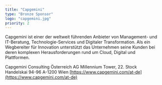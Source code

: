 ```yaml
---
title: "Capgemini"
type: "Bronze Sponsor"
logo: "capgemini.jpg"
priority: 2
---
```


Capgemini ist einer der weltweit führenden Anbieter von Management- und IT-Beratung, Technologie-Services und Digitaler Transformation. Als ein Wegbereiter für Innovation unterstützt das Unternehmen seine Kunden bei deren komplexen Herausforderungen rund um Cloud, Digital und Plattformen.

Capgemini Consulting Österreich AG
Millennium Tower, 22. Stock
Handelskai 94-96
A-1200 Wien
[https://www.capgemini.com/at-de](https://www.capgemini.com/at-de)
